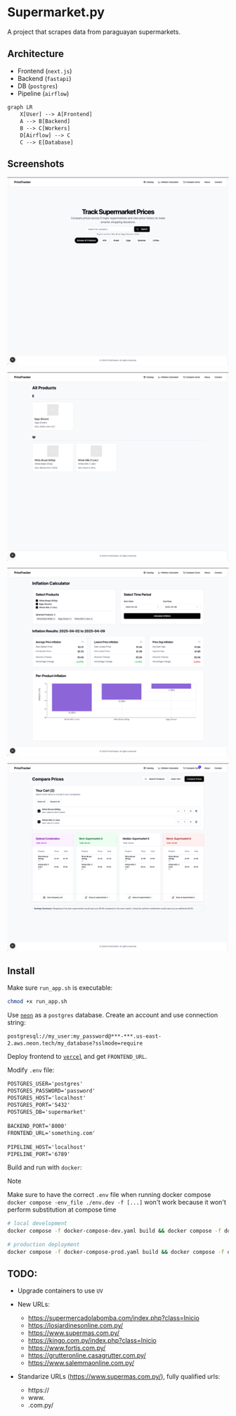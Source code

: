 # Supermarket.py
A project that scrapes data from paraguayan supermarkets.

## Architecture
* Frontend (`next.js`)
* Backend (`fastapi`)
* DB (`postgres`)
* Pipeline (`airflow`)

```mermaid
graph LR
    X[User] --> A[Frontend]
    A --> B[Backend]
    B --> C[Workers]
    D[Airflow] --> C
    C --> E[Database]

```

## Screenshots

![](./img/home.png)

![](./img/catalog.png)

![](./img/inflation.png)

![](./img/cart.png)


## Install
Make sure `run_app.sh` is executable:
```sh
chmod +x run_app.sh
```

Use [`neon`](https://neon.tech/) as a `postgres` database. Create an account and use connection string:
```
postgresql://my_user:my_password@***-***.us-east-2.aws.neon.tech/my_database?sslmode=require
```

Deploy frontend to [`vercel`](http://vercel.com/) and get `FRONTEND_URL`.

Modify `.env` file:
```
POSTGRES_USER='postgres'
POSTGRES_PASSWORD='password'
POSTGRES_HOST='localhost'
POSTGRES_PORT='5432'
POSTGRES_DB='supermarket'

BACKEND_PORT='8000'
FRONTEND_URL='something.com'

PIPELINE_HOST='localhost'
PIPELINE_PORT='6789'
```

Build and run with `docker`:
> [!NOTE]  
> Make sure to have the correct `.env` file when running docker compose
> `docker compose -env_file ./env.dev -f [...]` won't work because it won't perform substitution at compose time

```sh
# local development
docker compose -f docker-compose-dev.yaml build && docker compose -f docker-compose-dev.yaml up
```

```sh
# production deployment
docker compose -f docker-compose-prod.yaml build && docker compose -f docker-compose-prod.yaml up
```

## TODO:
* Upgrade containers to use `UV`

* New URLs:
    * https://supermercadolabomba.com/index.php?class=Inicio
    * https://losjardinesonline.com.py/
    * https://www.supermas.com.py/
    * https://kingo.com.py/index.php?class=Inicio
    * https://www.fortis.com.py/
    * https://grutteronline.casagrutter.com.py/
    * https://www.salemmaonline.com.py/

* Standarize URLs (https://www.supermas.com.py/), fully qualified urls:
    * https://
    * www.
    * .com.py/